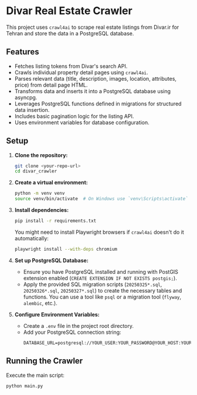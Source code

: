 # Divar Real Estate Crawler

This project uses `crawl4ai` to scrape real estate listings from Divar.ir for Tehran and store the data in a PostgreSQL database.

## Features

-   Fetches listing tokens from Divar's search API.
-   Crawls individual property detail pages using `crawl4ai`.
-   Parses relevant data (title, description, images, location, attributes, price) from detail page HTML.
-   Transforms data and inserts it into a PostgreSQL database using asyncpg.
-   Leverages PostgreSQL functions defined in migrations for structured data insertion.
-   Includes basic pagination logic for the listing API.
-   Uses environment variables for database configuration.

## Setup

1.  **Clone the repository:**
    ```bash
    git clone <your-repo-url>
    cd divar_crawler
    ```

2.  **Create a virtual environment:**
    ```bash
    python -m venv venv
    source venv/bin/activate  # On Windows use `venv\Scripts\activate`
    ```

3.  **Install dependencies:**
    ```bash
    pip install -r requirements.txt
    ```
    You might need to install Playwright browsers if `crawl4ai` doesn't do it automatically:
    ```bash
    playwright install --with-deps chromium
    ```

4.  **Set up PostgreSQL Database:**
    *   Ensure you have PostgreSQL installed and running with PostGIS extension enabled (`CREATE EXTENSION IF NOT EXISTS postgis;`).
    *   Apply the provided SQL migration scripts (`20250325*.sql`, `20250326*.sql`, `20250327*.sql`) to create the necessary tables and functions. You can use a tool like `psql` or a migration tool (`flyway`, `alembic`, etc.).

5.  **Configure Environment Variables:**
    *   Create a `.env` file in the project root directory.
    *   Add your PostgreSQL connection string:
        ```dotenv
        DATABASE_URL=postgresql://YOUR_USER:YOUR_PASSWORD@YOUR_HOST:YOUR_PORT/YOUR_DB_NAME
        ```

## Running the Crawler

Execute the main script:

```bash
python main.py
